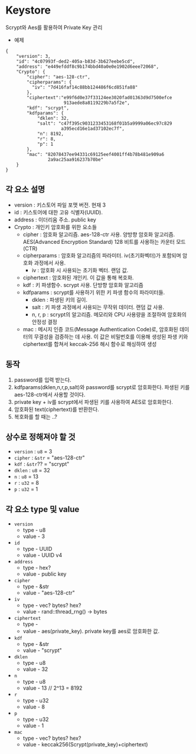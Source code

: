 # Keystore
Scrypt와 Aes를 활용하여 Private Key 관리

- 예제

```
{
    "version": 3,
    "id": "4c07993f-ded2-405a-b83d-3b627eebe5cd",
    "address": "e449efddf8c9b174bbd40a0e0e1902d6eee72068",
    "Crypto": {
        "cipher": "aes-128-ctr",
        "cipherparams": {
          "iv": "7d416faf14c88bb124486f6cd851fa88"
        },
        "ciphertext":"e99f6d0e37f33124ee3020fad01363d9d7500efce
                      913aede8a8119229b7a5f2e",
        "kdf": "scrypt",
        "kdfparams": {
            "dklen": 32,
            "salt": "c47f395c9031233453168f01b5a9999a06ec97c829
                     a395ecd16e1ad37102ec7f",
            "n": 8192,
            "r": 8,
            "p": 1
        },
        "mac": "82078437ee94331c69125eef4001ff4b78b481e909a6
                2a9ac25aa916237b70be"
    }
}
```

## 각 요소 설명
- version : 키스토어 파일 포맷 버전. 현재 3
- id : 키스토어에 대한 고유 식별자(UUID).
- address : 이더리움 주소. public key
- Crypto : 개인키 암호화를 위한 요소들
  - cipher : 암호화 알고리즘. aes-128-ctr 사용. 양방향 암호화 알고리즘. AES(Advanced Encryption Standard) 128 비트를 사용하는 카운터 모드(CTR)
  - cipherparams : 암호화 알고리즘의 파라미터. iv(초기화벡터)가 포함되며 암호화 과정에서 사용.
    - iv : 암호화 시 사용되는 초기화 벡터. 랜덤 값.
  - ciphertext : 암호화된 개인키. 이 값을 통해 복호화.
  - kdf : 키 파생함수. scrypt 사용. 단방향 암호화 알고리즘
  - kdfparams : scrypt를 사용하기 위한 키 파생 함수의 파라미터들. 
    - dklen : 파생된 키의 길이. 
    - salt : 키 파생 과정에서 사용되는 무작위 데이터. 랜덤 값 사용.
    - n, r, p : scrypt의 알고리즘. 메모리와 CPU 사용량을 조절하여 암호화의 안정성 결정
  - mac : 메시지 인증 코드(Message Authentication Code)로, 암호화된 데이터의 무결성을 검증하는 데 사용. 이 값은 비밀번호를 이용해 생성된 파생 키와 ciphertext를 합쳐서 keccak-256 해시 함수로 해싱하여 생성

## 동작
1. password를 입력 받는다.
2. kdfparams(dklen,n,r,p,salt)와 password를 scrypt로 암호화한다. 파생된 키를 aes-128-ctr에서 사용할 것이다.
3. private key + iv를 scrypt에서 파생된 키를 사용하여 AES로 암호화한다.
4. 암호화된 text(ciphertext)를 반환한다. 
5. 복호화를 할 때는 ..?



## 상수로 정해져야 할 것
- `version` : `u8` = 3
- `cipher` : `&str` = "aes-128-ctr"
- `kdf` : `&str`?? = "scrypt"
- `dklen` : `u8` = 32
- `n` : `u8` = 13
- `r` : `u32` = 8
- `p` : `u32` = 1


## 각 요소 type 및 value 
- `version` 
  - type - u8
  - value - 3
- `id`
  - type - UUID
  - value - UUID v4
- `address`
  - type - hex? 
  - value - public key
- `cipher`
  - type - &str
  - value - "aes-128-ctr"
- `iv`
  - type - vec? bytes? hex?
  - value - rand::thread_rng() -> bytes
- `ciphertext`
  - type - 
  - value - aes(private_key). private key를 aes로 암호화한 값.
- `kdf`
  - type - &str
  - value - "scrypt"
- `dklen`
  - type - u8
  - value - 32
- `n`
  - type - u8
  - value - 13  // 2^13 = 8192
- `r`
  - type - u32
  - value - 8
- `p`
  - type - u32
  - value - 1
- `mac`
  - type - vec? bytes? hex?
  - value - keccak256(Scrypt(private_key)+ciphertext)
